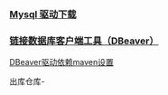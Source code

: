 ### [Mysql 驱动下载](https://repo1.maven.org/maven2/mysql/mysql-connector-java/)

### [链接数据库客户端工具（DBeaver）](https://dbeaver.io/download/)

[DBeaver驱动依赖maven设置](https://blog.csdn.net/hufang360/article/details/105779511)







出库仓库-

